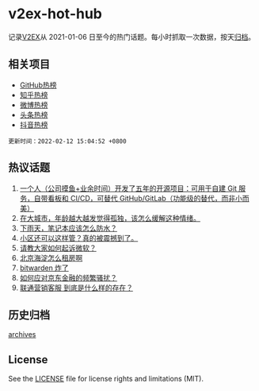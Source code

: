 # v2ex-hot-hub

 记录[V2EX](https://www.v2ex.com/)从 2021-01-06 日至今的热门话题。每小时抓取一次数据，按天[归档](archives)。
 
 ## 相关项目

- [GitHub热榜](https://github.com/snaildev/github-hot-hub)
- [知乎热榜](https://github.com/snaildev/zhihu-hot-hub)
- [微博热榜](https://github.com/snaildev/weibo-hot-hub)
- [头条热榜](https://github.com/snaildev/toutiao-hot-hub)
- [抖音热榜](https://github.com/snaildev/douyin-hot-hub)


 `更新时间：2022-02-12 15:04:52 +0800`

## 热议话题

1. [一个人（公司摸鱼+业余时间）开发了五年的开源项目：可用于自建 Git 服务，自带看板和 CI/CD，可替代 GitHub/GitLab（功能级的替代，而非小而美）](https://www.v2ex.com/t/833320)
1. [在大城市，年龄越大越发觉得孤独，该怎么缓解这种情绪。](https://www.v2ex.com/t/833351)
1. [下雨天，笔记本应该怎么防水？](https://www.v2ex.com/t/833311)
1. [小区还可以这样管？真的被震撼到了。](https://www.v2ex.com/t/833300)
1. [请教大家如何起诉微软？](https://www.v2ex.com/t/833298)
1. [北京海淀怎么租房啊](https://www.v2ex.com/t/833260)
1. [bitwarden 炸了](https://www.v2ex.com/t/833284)
1. [如何应对京东金融的频繁骚扰？](https://www.v2ex.com/t/833343)
1. [联通营销客服 到底是什么样的存在？](https://www.v2ex.com/t/833259)

## 历史归档

[archives](archives)

## License

See the [LICENSE](LICENSE) file for license rights and limitations (MIT).

